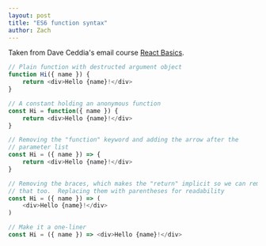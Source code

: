 ```yaml
---
layout: post
title: "ES6 function syntax"
author: Zach
---
```


Taken from Dave Ceddia's email course [React Basics](https://daveceddia.com/pure-react-email-course/).

```javascript
// Plain function with destructed argument object
function Hi({ name }) {
    return <div>Hello {name}!</div>
}

// A constant holding an anonymous function
const Hi = function({ name }) {
    return <div>Hello {name}!</div>
}

// Removing the "function" keyword and adding the arrow after the
// parameter list
const Hi = ({ name }) => {
    return <div>Hello {name}!</div>
}

// Removing the braces, which makes the "return" implicit so we can remove
// that too.  Replacing them with parentheses for readability
const Hi = ({ name }) => (
    <div>Hello {name}!</div>
)

// Make it a one-liner
const Hi = ({ name }) => <div>Hello {name}!</div>
```
